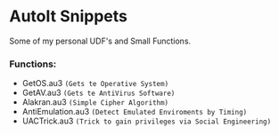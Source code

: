 # AutoIt Snippets
Some of my personal UDF's and Small Functions.

### Functions:
 - GetOS.au3 `(Gets te Operative System)`
 - GetAV.au3 `(Gets te AntiVirus Software)`
 - Alakran.au3 `(Simple Cipher Algorithm)`
 - AntiEmulation.au3 `(Detect Emulated Enviroments by Timing)`
 - UACTrick.au3 `(Trick to gain privileges via Social Engineering)`
